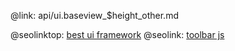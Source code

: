 @link: api/ui.baseview_$height_other.md

@seolinktop: [best ui framework](https://webix.com)
@seolink: [toolbar js](https://webix.com/widget/toolbar/)